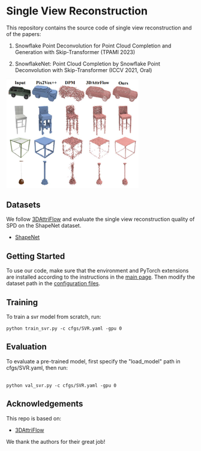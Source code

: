 # Single View Reconstruction

This repository contains the source code of single view reconstruction and of the papers:

1. Snowflake Point Deconvolution for Point Cloud Completion and Generation with Skip-Transformer (TPAMI 2023)

2. SnowflakeNet: Point Cloud Completion by Snowflake Point Deconvolution with Skip-Transformer (ICCV 2021, Oral)

[<img src="../pics/svr.png" width="70%" alt="Intro pic" />](../pics/svr.png)

## Datasets

We follow [3DAttriFlow](https://github.com/junshengzhou/3DAttriFlow) and evaluate the single view reconstruction quality of SPD on the ShapeNet dataset.

- [ShapeNet](https://drive.google.com/drive/folders/1If_-t0Aw9Zps-gj5ttgaMSTqRwYms9Ag?usp=sharing)


## Getting Started

To use our code, make sure that the environment and PyTorch extensions are installed according to the instructions in the [main page](https://raw.githubusercontent.com/AllenXiangX/SnowflakeNet). Then modify the dataset path in the [configuration files](https://github.com/AllenXiangX/SnowflakeNet/tree/main/svr/cfgs).


## Training

To train a svr model from scratch, run:

```
python train_svr.py -c cfgs/SVR.yaml -gpu 0
```


## Evaluation

To evaluate a pre-trained model, first specify the "load_model" path in cfgs/SVR.yaml, then run:

```

python val_svr.py -c cfgs/SVR.yaml -gpu 0
```

## Acknowledgements

This repo is based on: 
- [3DAttriFlow](https://github.com/junshengzhou/3DAttriFlow)

We thank the authors for their great job!